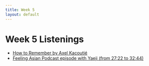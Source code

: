 ```yaml
---
title: Week 5
layout: default
---
```


# Week 5 Listenings

- [How to Remember by Axel Kacoutié](https://soundcloud.com/axelkacoutie/clip-how-to-remember-by-axel-kacoutie)
- [Feeling Asian Podcast episode with Yaeji (from 27:22 to 32:44)](https://www.youtube.com/watch?v=1N9x6RJXSKg&ab_channel=FeelingAsianPodcast)
